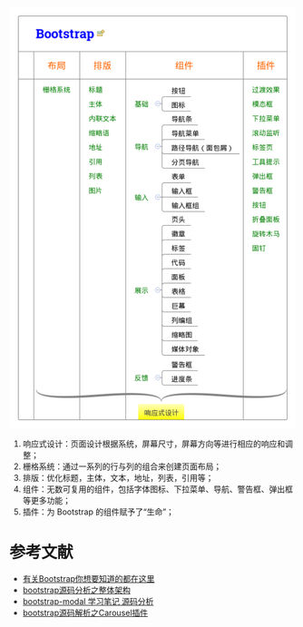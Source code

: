 ![bootstrap-architecture.png](./.attachement/bootstrap-architecture.png)

1. 响应式设计：页面设计根据系统，屏幕尺寸，屏幕方向等进行相应的响应和调整；
2. 栅格系统：通过一系列的行与列的组合来创建页面布局；
3. 排版：优化标题，主体，文本，地址，列表，引用等；
4. 组件：无数可复用的组件，包括字体图标、下拉菜单、导航、警告框、弹出框等更多功能；
5. 插件：为 Bootstrap 的组件赋予了“生命”；

# 参考文献

- [有关Bootstrap你想要知道的都在这里](https://zhuanlan.zhihu.com/p/21472801)
- [bootstrap源码分析之整体架构](http://hzhuang.com.cn/2015/12/17/bootstrap/bootstrapOverallArchitecture/)
- [bootstrap-modal 学习笔记 源码分析](http://www.cnblogs.com/aaronjs/p/3160863.html)
- [bootstrap源码解析之Carousel插件](http://www.xiaoluo.win/2016/05/11/bscarousel/)

